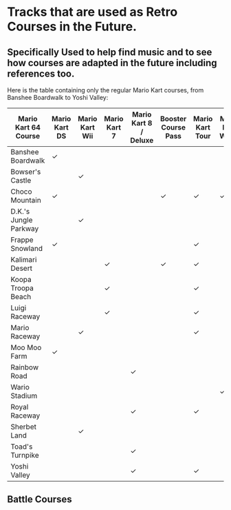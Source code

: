 # Tracks that are used as Retro Courses in the Future.

## Specifically Used to help find music and to see how courses are adapted in the future including references too.

Here is the table containing only the regular Mario Kart courses, from Banshee Boardwalk to Yoshi Valley:

| **Mario Kart 64 Course** | **Mario Kart DS** | **Mario Kart Wii** | **Mario Kart 7** | **Mario Kart 8 / Deluxe** | **Booster Course Pass** | **Mario Kart Tour** | **Mario Kart World** |
| ------------------------ | ----------------- | ------------------ | ---------------- | ------------------------- | ----------------------- | ------------------- | -------------------- |
| Banshee Boardwalk | ✓ | | | | | | |
| Bowser's Castle | | ✓ | | | | | |
| Choco Mountain | ✓ | | | | ✓ | ✓ | ✓ |
| D.K.'s Jungle Parkway | | ✓ | | | | | |
| Frappe Snowland | ✓ | | | | | ✓ | |
| Kalimari Desert | | | ✓ | | ✓ | ✓ | |
| Koopa Troopa Beach | | | ✓ | | | ✓ | |
| Luigi Raceway | | | ✓ | | | ✓ | |
| Mario Raceway | | ✓ | | | | ✓ | |
| Moo Moo Farm | ✓ | | | | | | |
| Rainbow Road | | | | ✓ | | | |
| Wario Stadium | | | | | | | ✓ |
| Royal Raceway | | | | ✓ | | ✓ | |
| Sherbet Land | | ✓ | | | | | |
| Toad's Turnpike | | | | ✓ | | | |
| Yoshi Valley | | | | ✓ | | ✓ | |

## Battle Courses


